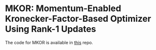 # MKOR: Momentum-Enabled Kronecker-Factor-Based Optimizer Using Rank-1 Updates

The code for MKOR is available in [this](https://github.com/Mohammad-Mozaffari/mkor) repo.
